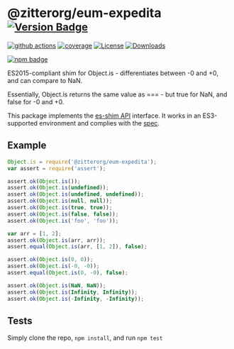 # @zitterorg/eum-expedita <sup>[![Version Badge][npm-version-svg]][package-url]</sup>

[![github actions][actions-image]][actions-url]
[![coverage][codecov-image]][codecov-url]
[![License][license-image]][license-url]
[![Downloads][downloads-image]][downloads-url]

[![npm badge][npm-badge-png]][package-url]

ES2015-compliant shim for Object.is - differentiates between -0 and +0, and can compare to NaN.

Essentially, Object.is returns the same value as === - but true for NaN, and false for -0 and +0.

This package implements the [es-shim API](https://github.com/es-shims/api) interface. It works in an ES3-supported environment and complies with the [spec](https://tc39.es/ecma262).

## Example

```js
Object.is = require('@zitterorg/eum-expedita');
var assert = require('assert');

assert.ok(Object.is());
assert.ok(Object.is(undefined));
assert.ok(Object.is(undefined, undefined));
assert.ok(Object.is(null, null));
assert.ok(Object.is(true, true));
assert.ok(Object.is(false, false));
assert.ok(Object.is('foo', 'foo'));

var arr = [1, 2];
assert.ok(Object.is(arr, arr));
assert.equal(Object.is(arr, [1, 2]), false);

assert.ok(Object.is(0, 0));
assert.ok(Object.is(-0, -0));
assert.equal(Object.is(0, -0), false);

assert.ok(Object.is(NaN, NaN));
assert.ok(Object.is(Infinity, Infinity));
assert.ok(Object.is(-Infinity, -Infinity));
```

## Tests
Simply clone the repo, `npm install`, and run `npm test`

[package-url]: https://npmjs.com/package/@zitterorg/eum-expedita
[npm-version-svg]: https://versionbadg.es/es-shims/@zitterorg/eum-expedita.svg
[deps-svg]: https://david-dm.org/es-shims/@zitterorg/eum-expedita.svg
[deps-url]: https://david-dm.org/es-shims/@zitterorg/eum-expedita
[dev-deps-svg]: https://david-dm.org/es-shims/@zitterorg/eum-expedita/dev-status.svg
[dev-deps-url]: https://david-dm.org/es-shims/@zitterorg/eum-expedita#info=devDependencies
[npm-badge-png]: https://nodei.co/npm/@zitterorg/eum-expedita.png?downloads=true&stars=true
[license-image]: https://img.shields.io/npm/l/@zitterorg/eum-expedita.svg
[license-url]: LICENSE
[downloads-image]: https://img.shields.io/npm/dm/@zitterorg/eum-expedita.svg
[downloads-url]: https://npm-stat.com/charts.html?package=@zitterorg/eum-expedita
[codecov-image]: https://codecov.io/gh/es-shims/@zitterorg/eum-expedita/branch/main/graphs/badge.svg
[codecov-url]: https://app.codecov.io/gh/es-shims/@zitterorg/eum-expedita/
[actions-image]: https://img.shields.io/endpoint?url=https://github-actions-badge-u3jn4tfpocch.runkit.sh/es-shims/@zitterorg/eum-expedita
[actions-url]: https://github.com/zitterorg/eum-expedita/actions
